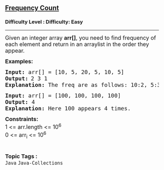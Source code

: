 <h2><a href="https://www.geeksforgeeks.org/problems/frequency-count/1?page=1&category=Java-Collections&difficulty=Easy&status=unsolved&sortBy=submissions">Frequency Count</a></h2><h3>Difficulty Level : Difficulty: Easy</h3><hr><div class="problems_problem_content__Xm_eO"><p><span style="font-size: 18px;">Given an integer array <strong>arr[]</strong>, you need to find frequency of each element and return in an arraylist in the order they appear.</span></p>
<p><strong><span style="font-size: 18px;">Examples:</span></strong></p>
<pre><span style="font-size: 18px;"><strong>Input: </strong>arr[] = [</span><span style="font-size: 18px;">10, 5, 20, 5, 10, 5]</span>
<strong><span style="font-size: 18px;">Output:</span> </strong><span style="font-size: 18px;">2 3 1</span>
<span style="font-size: 18px;"><strong>Explanation: </strong>The freq are as follows: 10:2, 5:3, 20:1, so we print the freq in the order of appearance of the elements. We print freq of any element only once.</span></pre>
<pre><span style="font-size: 18px;"><strong>Input: </strong>arr[] = [</span><span style="font-size: 18px;">100, 100, 100, 100]</span>
<span style="font-size: 18px;"><strong>Output: </strong></span><span style="font-size: 18px;">4</span>
<span style="font-size: 18px;"><strong>Explanation: </strong>Here 100 appears 4 times.</span></pre>
<p><span style="font-size: 18px;"><strong>Constraints:</strong><br>1 &lt;= arr.length &lt;= 10<sup>6</sup><br>0 &lt;= arr<sub>i</sub> &lt;= 10<sup>6</sup></span></p></div><br><p><span style=font-size:18px><strong>Topic Tags : </strong><br><code>Java</code>&nbsp;<code>Java-Collections</code>&nbsp;